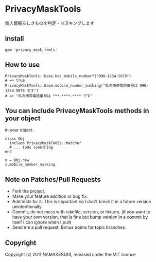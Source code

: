 # PrivacyMaskTools

個人情報らしきものを判定・マスキングします

## install

<pre><code>gem 'privacy_mask_tools'</code></pre>

## How to use

<pre><code>PrivacyMaskTools::Base.has_mobile_number?("090-1234-5678")
# => true
PrivacyMaskTools::Base.mobile_number_masking("私の携帯電話番号は 090-1234-5678 です")
# => "私の携帯電話番号は ***-****-**** です"
</code></pre>

## You can include PrivacyMaskTools methods in your object

in your object
<pre><code>class Obj
  include PrivacyMaskTools::Matcher
  # ... todo something
end</code></pre>

<pre><code>x = Obj.new
x.mobile_number_masking</code></pre>

## Note on Patches/Pull Requests

* Fork the project.
* Make your feature addition or bug fix.
* Add tests for it. This is important so I don't break it in a
  future version unintentionally.
* Commit, do not mess with rakefile, version, or history.
  (if you want to have your own version, that is fine but bump version in a commit by itself I can ignore when I pull)
* Send me a pull request. Bonus points for topic branches.

## Copyright

Copyright (c) 2011 NAMAKESUGI, released under the MIT license

